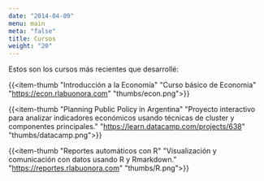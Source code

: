 ```yaml
---
date: "2014-04-09"
menu: main
meta: "false"
title: Cursos
weight: "20"
---
```


Estos son los cursos más recientes que desarrollé:

{{<item-thumb 
      "Introducción a la Economía" 
      "Curso básico de Economía"
      "https://econ.rlabuonora.com" 
      "thumbs/econ.png">}}
      
{{<item-thumb 
      "Planning Public Policy in Argentina" 
      "Proyecto interactivo para analizar indicadores económicos usando técnicas de cluster y componentes principales."
      "https://learn.datacamp.com/projects/638" 
      "thumbs/datacamp.png">}}
      
      
{{<item-thumb 
      "Reportes automáticos con R" 
      "Visualización y comunicación con datos usando R y Rmarkdown."
      "https://reportes.rlabuonora.com" 
      "thumbs/R.png">}}
      
      
